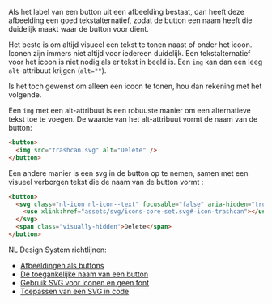 <!-- @license CC0-1.0 -->

Als het label van een button uit een afbeelding bestaat, dan heeft deze afbeelding een goed tekstalternatief, zodat de button een naam heeft die duidelijk maakt waar de button voor dient.

Het beste is om altijd visueel een tekst te tonen naast of onder het icoon. Iconen zijn immers niet altijd voor iedereen duidelijk. Een tekstalternatief voor het icoon is niet nodig als er tekst in beeld is. Een `img` kan dan een leeg `alt`-attribuut krijgen (`alt=""`).

Is het toch gewenst om alleen een icoon te tonen, hou dan rekening met het volgende.

Een `img` met een alt-attribuut is een robuuste manier om een alternatieve tekst toe te voegen. De waarde van het alt-attribuut vormt de naam van de button:

```html
<button>
  <img src="trashcan.svg" alt="Delete" />
</button>
```

Een andere manier is een svg in de button op te nemen, samen met een visueel verborgen tekst die de naam van de button vormt :

```html
<button>
  <svg class="nl-icon nl-icon--text" focusable="false" aria-hidden="true">
    <use xlink:href="assets/svg/icons-core-set.svg#-icon-trashcan"></use>
  </svg>
  <span class="visually-hidden">Delete</span>
</button>
```

NL Design System richtlijnen:

- [Afbeeldingen als buttons](/richtlijnen/formulieren/buttons/afbeelding-als-button)
- [De toegankelijke naam van een button](/richtlijnen/formulieren/buttons/toegankelijke-naam)
- [Gebruik SVG voor iconen en geen font](/richtlijnen/stijl/iconen/gebruik-svg)
- [Toepassen van een SVG in code](/richtlijnen/stijl/iconen/gebruik-svg#toepassen-van-een-svg-in-code)
